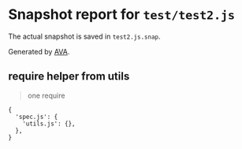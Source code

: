 # Snapshot report for `test/test2.js`

The actual snapshot is saved in `test2.js.snap`.

Generated by [AVA](https://avajs.dev).

## require helper from utils

> one require

    {
      'spec.js': {
        'utils.js': {},
      },
    }
